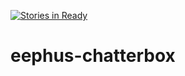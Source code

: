 [![Stories in Ready](https://badge.waffle.io/HurdAudio/eephus-chatterbox.png?label=ready&title=Ready)](https://waffle.io/HurdAudio/eephus-chatterbox)
# eephus-chatterbox